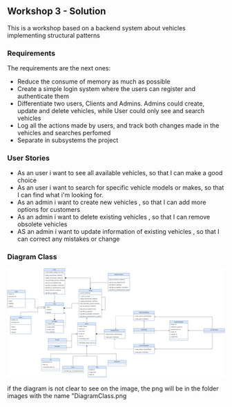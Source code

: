 ## Workshop 3 - Solution

This is a workshop based on a backend system about vehicles implementing structural patterns

### Requirements

The requirements are the next ones: 

- Reduce the consume of memory as much as possible
- Create a simple login system where the users can register and authenticate them
- Differentiate two users, Clients and Admins. Admins could create, update and delete vehicles, while User could only see and search vehicles
- Log all the actions made by users, and track both changes made in the vehicles and searches perfomed
- Separate in subsystems the project


### User Stories

- As an user i want to see all available vehicles, so  that I can make a good choice
- As an user i want  to search for specific  vehicle  models or makes, so that I can find what i'm looking for.
- As an admin i want to create  new vehicles , so that I can add more options for customers
-  As an admin i want to delete existing vehicles , so that I can remove obsolete vehicles
- AS an admin i want to update  information of existing vehicles , so that I can correct any mistakes or change


### Diagram Class

![Texto alternativo](images/DiagramClass1.drawio.png)

if the diagram is not clear to see on the image, the png will be in the folder  images with the name "DiagramClass.png
